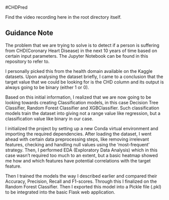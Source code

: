 # CHDPred

Find the video recording here in the root directory itself.

## Guidance Note

The problem that we are trying to solve is to detect if a person is suffering from CHD(Coronary Heart Disease) in the next 10 years of time based on certain input parameters. The Jupyter Notebook can be found in this repository to refer to.

I personally picked this from the health domain available on the Kaggle datasets. Upon analysing the dataset briefly, I came to a conclusion that the target value that we could be looking for is the CHD column and its output is always going to be binary (either 1 or 0).

Based on this initial information, I realized that we are now going to be looking towards creating Classification models, in this case Decision Tree Classifier, Random Forest Classifier and XGBClassifier. Such classification models train the dataset into giving not a range value like regression, but a classification value like binary in our case.

I initialized the project by setting up a new Conda virtual environment and importing the required dependencies. After loading the dataset, I went ahead with certain data preprocessing steps, like removing irrelevant features, checking and handling null values using the ‘most-frequent’ strategy. Then, I performed EDA (Exploratory Data Analysis) which in this case wasn’t required too much to an extent, but a basic heatmap showed me how and which features have potential correlations with the target feature.

Then I trained the models the way I described earlier and compared their Accuracy, Precision, Recall and F1-scores. Through this I finalized on the Random Forest Classifier. Then I exported this model into a Pickle file (.pkl) to be integrated into the basic Flask web application.
